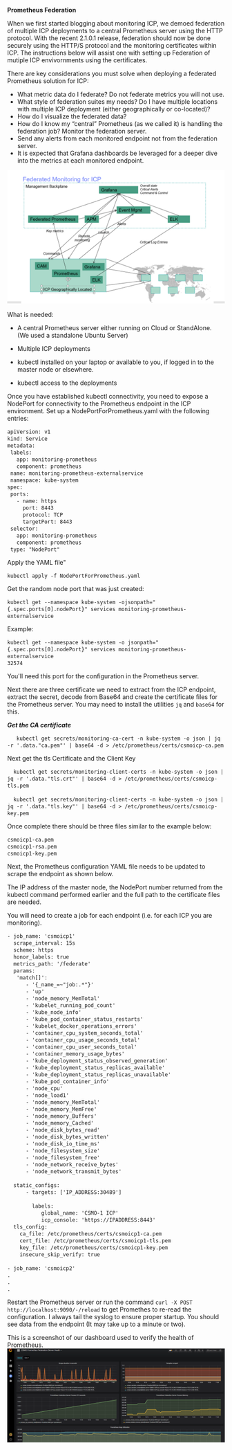 **Prometheus Federation**

When we first started blogging about monitoring ICP, we demoed federation of multiple ICP deployments to a central Prometheus server using the HTTP protocol. With the recent 2.1.0.1 release, federation should now be done securely using the HTTP/S protocol and the monitoring certificates within ICP. The instructions below will assist one with setting up Federation of mutiple ICP envivornments using the certificates. 

There are key considerations you must solve when deploying a federated Prometheus solution for ICP:

+ What metric data do I federate? Do not federate metrics you will not use.
+ What style of federation suites my needs? Do I have multiple locations with multiple ICP deployment (either geographically or co-located)?
+ How do I visualize the federated data?
+ How do I know my “central” Prometheus (as we called it) is handling the federation job? Monitor the federation server.
+ Send any alerts from each monitored endpoint not from the federation server.
+ It is expected that Grafana dashboards be leveraged  for a deeper dive into the metrics at each monitored endpoint.

![fedarch](./images/GenericFed.png)

What is needed:

+ A central Prometheus server either running on Cloud or StandAlone.   
(We used a standalone Ubuntu Server)

+ Multiple ICP deployments

+ kubectl installed on your laptop or available to you, if logged in to the master node or elsewhere.

+ kubectl access to the deployments

Once you have established kubectl connectivity, you need to expose a NodePort for connectivity to the Prometheus endpoint in the ICP environment.  Set up a NodePortForPrometheus.yaml with the following entries:

```
apiVersion: v1
kind: Service
metadata:
 labels:
   app: monitoring-prometheus
   component: prometheus
 name: monitoring-prometheus-externalservice
 namespace: kube-system
spec:
 ports:
   - name: https
     port: 8443
     protocol: TCP
     targetPort: 8443
 selector:
   app: monitoring-prometheus
   component: prometheus
 type: "NodePort"
```

 Apply the YAML file"
```
kubectl apply -f NodePortForPrometheus.yaml
```
Get the random node port that was just created:
```
kubectl get --namespace kube-system -ojsonpath="{.spec.ports[0].nodePort}" services monitoring-prometheus-externalservice
```
Example:
```
kubectl get --namespace kube-system -o jsonpath="{.spec.ports[0].nodePort}" services monitoring-prometheus-externalservice
32574
```
You'll need this port for the configuration in the Prometheus server.

Next there are three certificate we need to extract from the ICP endpoint, extract the secret, decode from Base64 and create the certificate files for the Prometheus server.
You may need to install the utilities `jq` and `base64` for this.

***Get the CA certificate***
```
   kubectl get secrets/monitoring-ca-cert -n kube-system -o json | jq -r '.data."ca.pem"' | base64 -d > /etc/prometheus/certs/csmoicp-ca.pem
```

  Next  get the tls Certificate and the Client Key
```
  kubectl get secrets/monitoring-client-certs -n kube-system -o json | jq -r '.data."tls.crt"' | base64 -d > /etc/prometheus/certs/csmoicp-tls.pem
  
  kubectl get secrets/monitoring-client-certs -n kube-system -o json | jq -r '.data."tls.key"' | base64 -d > /etc/prometheus/certs/csmoicp-key.pem

```

Once complete there should be three files similar to the example below:

```
csmoicp1-ca.pem  
csmoicp1-rsa.pem  
csmoicp1-key.pem
```

Next, the Prometheus configuration YAML file needs to be updated to scrape the endpoint as shown below.

The IP address of the master node, the NodePort number returned from the kubectl command performed earlier and the full path to the certificate files are needed. 

You will need to create a job for each endpoint (i.e. for each ICP you are monitoring).


```
- job_name: 'csmoicp1'
  scrape_interval: 15s
  scheme: https
  honor_labels: true
  metrics_path: '/federate'
  params:
   'match[]':
      - '{_name_=~"job:.*"}'
      - 'up'
      - 'node_memory_MemTotal'
      - 'kubelet_running_pod_count'
      - 'kube_node_info'
      - 'kube_pod_container_status_restarts'
      - 'kubelet_docker_operations_errors'
      - 'container_cpu_system_seconds_total'
      - 'container_cpu_usage_seconds_total'
      - 'container_cpu_user_seconds_total'
      - 'container_memory_usage_bytes'
      - 'kube_deployment_status_observed_generation'
      - 'kube_deployment_status_replicas_available'
      - 'kube_deployment_status_replicas_unavailable'
      - 'kube_pod_container_info'
      - 'node_cpu'
      - 'node_load1'
      - 'node_memory_MemTotal'
      - 'node_memory_MemFree'
      - 'node_memory_Buffers'
      - 'node_memory_Cached'
      - 'node_disk_bytes_read'
      - 'node_disk_bytes_written'
      - 'node_disk_io_time_ms'
      - 'node_filesystem_size'
      - 'node_filesystem_free'
      - 'node_network_receive_bytes'
      - 'node_network_transmit_bytes'

  static_configs:
      - targets: ['IP_ADDRESS:30489']

        labels:
           global_name: 'CSMO-1 ICP'   
           icp_console: 'https://IPADDRESS:8443'
  tls_config:
    ca_file: /etc/prometheus/certs/csmoicp1-ca.pem
    cert_file: /etc/prometheus/certs/csmoicp1-tls.pem
    key_file: /etc/prometheus/certs/csmoicp1-key.pem
    insecure_skip_verify: true

- job_name: 'csmoicp2'
.
.
.
```
Restart the Prometheus server or run the command `curl -X POST http://localhost:9090/-/reload` to get Promethes to re-read the configuration. I always tail the syslog to ensure proper startup.
You should see data from the endpoint (It may take up to a minute or two).

This is a screenshot of our dashboard used to verify the health of Prometheus.
![PromHeatlh](/images/PromHealth.png)


